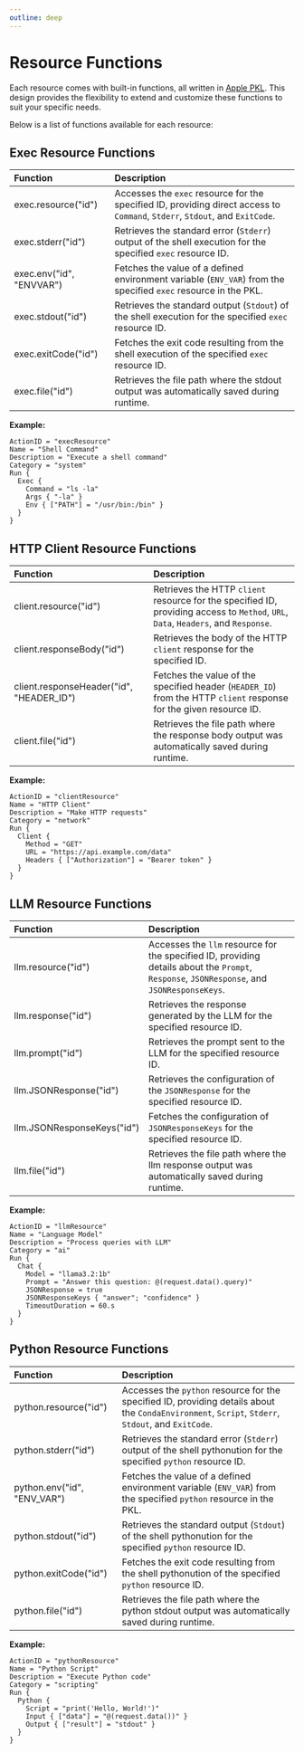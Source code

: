 ```yaml
---
outline: deep
---
```


# Resource Functions

Each resource comes with built-in functions, all written in [Apple PKL](https://pkl-lang.org). This design provides the
flexibility to extend and customize these functions to suit your specific needs.

Below is a list of functions available for each resource:

## Exec Resource Functions

| **Function**             | **Description**                                                                                                              |
|:-------------------------|:-----------------------------------------------------------------------------------------------------------------------------|
| exec.resource("id")      | Accesses the `exec` resource for the specified ID, providing direct access to `Command`, `Stderr`, `Stdout`, and `ExitCode`. |
| exec.stderr("id")        | Retrieves the standard error (`Stderr`) output of the shell execution for the specified `exec` resource ID.                  |
| exec.env("id", "ENVVAR") | Fetches the value of a defined environment variable (`ENV_VAR`) from the specified `exec` resource in the PKL.               |
| exec.stdout("id")        | Retrieves the standard output (`Stdout`) of the shell execution for the specified `exec` resource ID.                        |
| exec.exitCode("id")      | Fetches the exit code resulting from the shell execution of the specified `exec` resource ID.                                |
| exec.file("id")          | Retrieves the file path where the stdout output was automatically saved during runtime.                                      |

**Example:**
```apl
ActionID = "execResource"
Name = "Shell Command"
Description = "Execute a shell command"
Category = "system"
Run {
  Exec {
    Command = "ls -la"
    Args { "-la" }
    Env { ["PATH"] = "/usr/bin:/bin" }
  }
}
```

## HTTP Client Resource Functions

| **Function**                             | **Description**                                                                                                                    |
|:-----------------------------------------|:-----------------------------------------------------------------------------------------------------------------------------------|
| client.resource("id")                    | Retrieves the HTTP `client` resource for the specified ID, providing access to `Method`, `URL`, `Data`, `Headers`, and `Response`. |
| client.responseBody("id")                | Retrieves the body of the HTTP `client` response for the specified ID.                                                             |
| client.responseHeader("id", "HEADER_ID") | Fetches the value of the specified header (`HEADER_ID`) from the HTTP `client` response for the given resource ID.                 |
| client.file("id")                        | Retrieves the file path where the response body output was automatically saved during runtime.                                     |

**Example:**
```apl
ActionID = "clientResource"
Name = "HTTP Client"
Description = "Make HTTP requests"
Category = "network"
Run {
  Client {
    Method = "GET"
    URL = "https://api.example.com/data"
    Headers { ["Authorization"] = "Bearer token" }
  }
}
```

## LLM Resource Functions

| **Function**               | **Description**                                                                                                                             |
|:---------------------------|:--------------------------------------------------------------------------------------------------------------------------------------------|
| llm.resource("id")         | Accesses the `llm` resource for the specified ID, providing details about the `Prompt`, `Response`, `JSONResponse`, and `JSONResponseKeys`. |
| llm.response("id")         | Retrieves the response generated by the LLM for the specified resource ID.                                                                  |
| llm.prompt("id")           | Retrieves the prompt sent to the LLM for the specified resource ID.                                                                         |
| llm.JSONResponse("id")     | Retrieves the configuration of the `JSONResponse` for the specified resource ID.                                                            |
| llm.JSONResponseKeys("id") | Fetches the configuration of `JSONResponseKeys` for the specified resource ID.                                                              |
| llm.file("id")             | Retrieves the file path where the llm response output was automatically saved during runtime.                                               |

**Example:**
```apl
ActionID = "llmResource"
Name = "Language Model"
Description = "Process queries with LLM"
Category = "ai"
Run {
  Chat {
    Model = "llama3.2:1b"
    Prompt = "Answer this question: @(request.data().query)"
    JSONResponse = true
    JSONResponseKeys { "answer"; "confidence" }
    TimeoutDuration = 60.s
  }
}
```

## Python Resource Functions

| **Function**                | **Description**                                                                                                                                    |
|:----------------------------|:---------------------------------------------------------------------------------------------------------------------------------------------------|
| python.resource("id")       | Accesses the `python` resource for the specified ID, providing details about the `CondaEnvironment`, `Script`, `Stderr`, `Stdout`, and `ExitCode`. |
| python.stderr("id")         | Retrieves the standard error (`Stderr`) output of the shell pythonution for the specified `python` resource ID.                                    |
| python.env("id", "ENV_VAR") | Fetches the value of a defined environment variable (`ENV_VAR`) from the specified `python` resource in the PKL.                                   |
| python.stdout("id")         | Retrieves the standard output (`Stdout`) of the shell pythonution for the specified `python` resource ID.                                          |
| python.exitCode("id")       | Fetches the exit code resulting from the shell pythonution of the specified `python` resource ID.                                                  |
| python.file("id")           | Retrieves the file path where the python stdout output was automatically saved during runtime.                                                     |

**Example:**
```apl
ActionID = "pythonResource"
Name = "Python Script"
Description = "Execute Python code"
Category = "scripting"
Run {
  Python {
    Script = "print('Hello, World!')"
    Input { ["data"] = "@(request.data())" }
    Output { ["result"] = "stdout" }
  }
}
```

